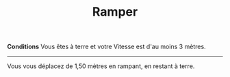 ﻿---
title: Ramper
titleEn: Crawl
id: Tj055UcNm6UEgtCg
group: actions
---
<p><span><strong>Conditions</strong> Vous êtes à terre et votre Vitesse est d'au moins 3 mètres.</span></p><hr><p>Vous vous déplacez de 1,50 mètres en rampant, en restant à terre.&nbsp;</p>
